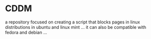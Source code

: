 # CDDM
a repository focused on creating a script that blocks pages in linux distributions in ubuntu and linux mint ... it can also be compatible with fedora and debian ...
